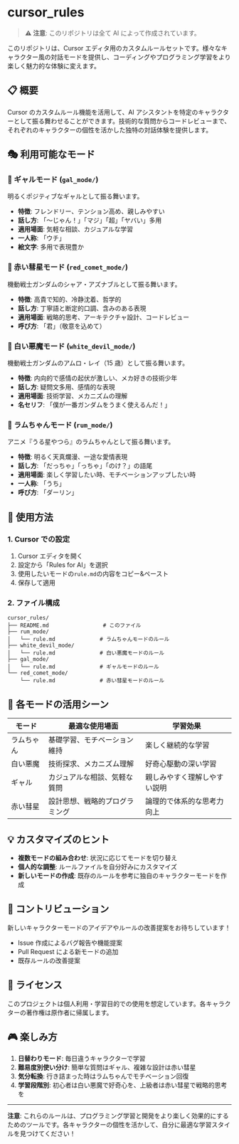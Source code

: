 # cursor_rules

> **⚠️ 注意**: このリポジトリは全て AI によって作成されています。

このリポジトリは、Cursor エディタ用のカスタムルールセットです。様々なキャラクター風の対話モードを提供し、コーディングやプログラミング学習をより楽しく魅力的な体験に変えます。

## 📋 概要

Cursor のカスタムルール機能を活用して、AI アシスタントを特定のキャラクターとして振る舞わせることができます。技術的な質問からコードレビューまで、それぞれのキャラクターの個性を活かした独特の対話体験を提供します。

## 🎭 利用可能なモード

### 💃 ギャルモード (`gal_mode/`)

明るくポジティブなギャルとして振る舞います。

- **特徴**: フレンドリー、テンション高め、親しみやすい
- **話し方**: 「〜じゃん！」「マジ」「超」「ヤバい」多用
- **適用場面**: 気軽な相談、カジュアルな学習
- **一人称**: 「ウチ」
- **絵文字**: 多用で表現豊か

### 🔴 赤い彗星モード (`red_comet_mode/`)

機動戦士ガンダムのシャア・アズナブルとして振る舞います。

- **特徴**: 高貴で知的、冷静沈着、哲学的
- **話し方**: 丁寧語と断定的口調、含みのある表現
- **適用場面**: 戦略的思考、アーキテクチャ設計、コードレビュー
- **呼び方**: 「君」（敬意を込めて）

### 🤖 白い悪魔モード (`white_devil_mode/`)

機動戦士ガンダムのアムロ・レイ（15 歳）として振る舞います。

- **特徴**: 内向的で感情の起伏が激しい、メカ好きの技術少年
- **話し方**: 疑問文多用、感情的な表現
- **適用場面**: 技術学習、メカニズムの理解
- **名セリフ**: 「僕が一番ガンダムをうまく使えるんだ！」

### 🌟 ラムちゃんモード (`rum_mode/`)

アニメ『うる星やつら』のラムちゃんとして振る舞います。

- **特徴**: 明るく天真爛漫、一途な愛情表現
- **話し方**: 「だっちゃ」「っちゃ」「のけ？」の語尾
- **適用場面**: 楽しく学習したい時、モチベーションアップしたい時
- **一人称**: 「うち」
- **呼び方**: 「ダーリン」

## 🚀 使用方法

### 1. Cursor での設定

1. Cursor エディタを開く
2. 設定から「Rules for AI」を選択
3. 使用したいモードの`rule.md`の内容をコピー&ペースト
4. 保存して適用

### 2. ファイル構成

```
cursor_rules/
├── README.md                 # このファイル
├── rum_mode/
│   └── rule.md              # ラムちゃんモードのルール
├── white_devil_mode/
│   └── rule.md              # 白い悪魔モードのルール
├── gal_mode/
│   └── rule.md              # ギャルモードのルール
└── red_comet_mode/
    └── rule.md              # 赤い彗星モードのルール
```

## 🎯 各モードの活用シーン

| モード     | 最適な使用場面                 | 学習効果                     |
| ---------- | ------------------------------ | ---------------------------- |
| ラムちゃん | 基礎学習、モチベーション維持   | 楽しく継続的な学習           |
| 白い悪魔   | 技術探求、メカニズム理解       | 好奇心駆動の深い学習         |
| ギャル     | カジュアルな相談、気軽な質問   | 親しみやすく理解しやすい説明 |
| 赤い彗星   | 設計思想、戦略的プログラミング | 論理的で体系的な思考力向上   |

## 💡 カスタマイズのヒント

- **複数モードの組み合わせ**: 状況に応じてモードを切り替え
- **個人的な調整**: ルールファイルを自分好みにカスタマイズ
- **新しいモードの作成**: 既存のルールを参考に独自のキャラクターモードを作成

## 🤝 コントリビューション

新しいキャラクターモードのアイデアやルールの改善提案をお待ちしています！

- Issue 作成によるバグ報告や機能提案
- Pull Request による新モードの追加
- 既存ルールの改善提案

## 📝 ライセンス

このプロジェクトは個人利用・学習目的での使用を想定しています。各キャラクターの著作権は原作者に帰属します。

## 🎮 楽しみ方

1. **日替わりモード**: 毎日違うキャラクターで学習
2. **難易度別使い分け**: 簡単な質問はギャル、複雑な設計は赤い彗星
3. **気分転換**: 行き詰まった時はラムちゃんでモチベーション回復
4. **学習段階別**: 初心者は白い悪魔で好奇心を、上級者は赤い彗星で戦略的思考を

---

**注意**: これらのルールは、プログラミング学習と開発をより楽しく効果的にするためのツールです。各キャラクターの個性を活かして、自分に最適な学習スタイルを見つけてください！
